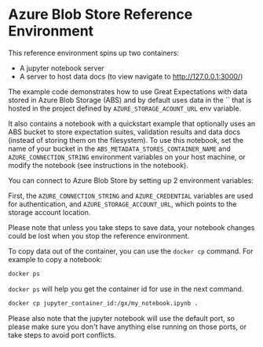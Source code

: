 # Azure Blob Store Reference Environment

This reference environment spins up two containers:

- A jupyter notebook server
- A server to host data docs (to view navigate to http://127.0.0.1:3000/)

The example code demonstrates how to use Great Expectations with data stored in Azure Blob Storage (ABS) and by default uses data in the ``
that is hosted in the project defined by `AZURE_STORAGE_ACOUNT_URL` env variable.

 It also contains a notebook with a quickstart example that optionally uses an ABS bucket to store expectation suites, validation results and data docs (instead of storing them on the filesystem). To use this notebook, set the name of your bucket in the `ABS_METADATA_STORES_CONTAINER_NAME` and `AZURE_CONNECTION_STRING` environment variables on your host machine, or modify the notebook (see instructions in the notebook).

You can connect to Azure Blob Store by setting up 2 environment variables:

First, the `AZURE_CONNECTION_STRING` and `AZURE_CREDENTIAL` variables are used for authentication, and `AZURE_STORAGE_ACCOUNT_URL`, which points to the storage account location.

Please note that unless you take steps to save data, your notebook changes could be lost when you stop the reference environment.

To copy data out of the container, you can use the `docker cp` command. For example to copy a notebook:

```bash
docker ps
```

`docker ps` will help you get the container id for use in the next command.

```bash
docker cp jupyter_container_id:/gx/my_notebook.ipynb .
```

Please also note that the jupyter notebook will use the default port, so please make sure you don't have anything else running on those ports, or take steps to avoid port conflicts.

